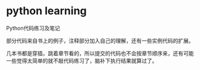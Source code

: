 # python learning
Python代码练习及笔记

部分代码来自书上的例子，注释部分加入自己的理解，还有一些实例代码的扩展。

几本书都是穿插，跳着章节看的，所以提交的代码也不会按章节顺序来，还有可能一些觉得太简单的就不敲代码练习了，脑补下执行结果就算过了。